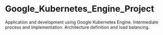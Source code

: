 # Google_Kubernetes_Engine_Project
Application and development using Google Kubernetes Engine. Intermediate process and implementation. Architecture definition and load balancing.
